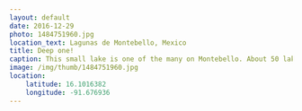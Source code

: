 ```yaml
---
layout: default
date: 2016-12-29
photo: 1484751960.jpg
location_text: Lagunas de Montebello, Mexico
title: Deep one!
caption: This small lake is one of the many on Montebello. About 50 lakes are naturally interconnected. The one on the picture is also about 150 meters deep!
image: /img/thumb/1484751960.jpg
location:
    latitude: 16.1016382
    longitude: -91.676936
---
```

